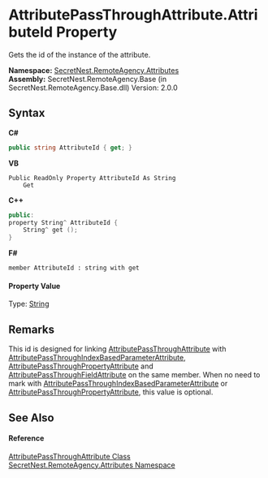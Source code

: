 # AttributePassThroughAttribute.AttributeId Property 
 

Gets the id of the instance of the attribute.

**Namespace:**&nbsp;<a href="N_SecretNest_RemoteAgency_Attributes">SecretNest.RemoteAgency.Attributes</a><br />**Assembly:**&nbsp;SecretNest.RemoteAgency.Base (in SecretNest.RemoteAgency.Base.dll) Version: 2.0.0

## Syntax

**C#**<br />
``` C#
public string AttributeId { get; }
```

**VB**<br />
``` VB
Public ReadOnly Property AttributeId As String
	Get
```

**C++**<br />
``` C++
public:
property String^ AttributeId {
	String^ get ();
}
```

**F#**<br />
``` F#
member AttributeId : string with get

```


#### Property Value
Type: <a href="https://docs.microsoft.com/dotnet/api/system.string" target="_blank">String</a>

## Remarks

This id is designed for linking <a href="T_SecretNest_RemoteAgency_Attributes_AttributePassThroughAttribute">AttributePassThroughAttribute</a> with <a href="T_SecretNest_RemoteAgency_Attributes_AttributePassThroughIndexBasedParameterAttribute">AttributePassThroughIndexBasedParameterAttribute</a>, <a href="T_SecretNest_RemoteAgency_Attributes_AttributePassThroughPropertyAttribute">AttributePassThroughPropertyAttribute</a> and <a href="T_SecretNest_RemoteAgency_Attributes_AttributePassThroughFieldAttribute">AttributePassThroughFieldAttribute</a> on the same member. When no need to mark with <a href="T_SecretNest_RemoteAgency_Attributes_AttributePassThroughIndexBasedParameterAttribute">AttributePassThroughIndexBasedParameterAttribute</a> or <a href="T_SecretNest_RemoteAgency_Attributes_AttributePassThroughPropertyAttribute">AttributePassThroughPropertyAttribute</a>, this value is optional.


## See Also


#### Reference
<a href="T_SecretNest_RemoteAgency_Attributes_AttributePassThroughAttribute">AttributePassThroughAttribute Class</a><br /><a href="N_SecretNest_RemoteAgency_Attributes">SecretNest.RemoteAgency.Attributes Namespace</a><br />